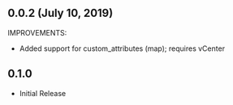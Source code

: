 ## 0.0.2 (July 10, 2019)

IMPROVEMENTS:
* Added support for custom_attributes (map); requires vCenter

## 0.1.0

* Initial Release
